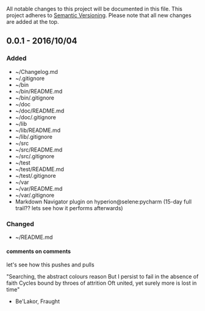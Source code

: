 All notable changes to this project will be documented in this file.
This project adheres to [Semantic Versioning](http://semver.org/).
Please note that all new changes are added at the top.

## 0.0.1 - 2016/10/04
### Added
- ~/Changelog.md
- ~/.gitignore
- ~/bin
- ~/bin/README.md
- ~/bin/.gitignore
- ~/doc
- ~/doc/README.md
- ~/doc/.gitignore
- ~/lib
- ~/lib/README.md
- ~/lib/.gitignore
- ~/src
- ~/src/README.md
- ~/src/.gitignore
- ~/test
- ~/test/README.md
- ~/test/.gitignore
- ~/var
- ~/var/README.md
- ~/var/.gitignore
- Markdown Navigator plugin on hyperion@selene:pycharm 
  (15-day full trail?? lets see how it performs afterwards)

### Changed
- ~/README.md

#### comments on comments
let's see how this pushes and pulls

"Searching, the abstract colours reason
But I persist to fail in the absence of faith
Cycles bound by throes of attrition
Oft united, yet surely more is lost in time"
- Be'Lakor, Fraught